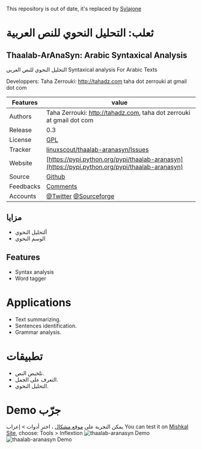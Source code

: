 This repository is out of date, it's replaced by [Sylajone](https://github.com/linuxscout/sylajone-arabic-syntax)
# ثعلب: التحليل النحوي للنص العربية
## Thaalab-ArAnaSyn: Arabic Syntaxical Analysis 


التحليل النحوي للنص العربي
Syntaxical analysis For Arabic Texts


  Developpers:  Taha Zerrouki: http://tahadz.com
    taha dot zerrouki at gmail dot com

Features |   value
------------|-----------
Authors  | Taha Zerrouki: http://tahadz.com,  taha dot zerrouki at gmail dot com
Release  | 0.3
License  |[GPL](https://github.com/linuxscout/thaalab-aranasyn/master/LICENSE)
Tracker  |[linuxscout/thaalab-aranasyn/Issues](https://github.com/linuxscout/thaalab-aranasyn/issues)
Website  |[https://pypi.python.org/pypi/thaalab-aranasyn](https://pypi.python.org/pypi/thaalab-aranasyn)
Source  |[Github](http://github.com/linuxscout/thaalab-aranasyn)
Feedbacks  |[Comments](https://github.com/linuxscout/thaalab-aranasyn/issues)
Accounts  |[@Twitter](https://twitter.com/linuxscout)  [@Sourceforge](http://sourceforge.net/projects/thaalab-aranasyn/)

<!--Doc  |[package Documentaion](http://pythonhosted.org/thaalab-aranasyn/)-->
<!--Download  |[pypi.python.org](https://pypi.python.org/pypi/thaalab-aranasyn)-->



<!--
## Citation
If you would cite it in academic work, can you use this citation
```
T. Zerrouki‏, thaalab-aranasyn,  Arabic Word Tagger,
  https://pypi.python.org/pypi/thaalab-aranasyn/, 2018
```
or in bibtex format

```bibtex
@misc{zerrouki2012thaalab-aranasyn,
  title={thaalab-aranasyn : Arabic Word Tagger},
  author={Zerrouki, Taha},
  url={https://pypi.python.org/pypi/thaalab-aranasyn,
  year={2010}
}
```
-->

## مزايا
* ألتحليل النحوي
* الوسم النحوي
## Features
* Syntax analysis
* Word tagger 

Applications
====
* Text summarizing.
* Sentences identification.
* Grammar analysis.

تطبيقات 
====
* تلخيص النص.
* التعرف على الجمل.
* التحليل النحوي.



Demo جرّب
====
يمكن التجربة على [موقع مشكال](http://tahadz.com/mishkal)
، اختر أدوات > إعراب
You can test it on [Mishkal Site](http://tahadz.com/mishkal), choose: Tools > Inflextion
![thaalab-aranasyn Demo](doc/images/thaalab_aranasyn_demo2.png "thaalab-aranasyn Demo")
![thaalab-aranasyn Demo](doc/images/thaalab_aranasyn_demo.png "thaalab-aranasyn Demo")



<!--
Installation
=====
```
pip install thaalab-aranasyn
```    
    -->
<!--
Usage
=====
```python
import thaalab-aranasyn.mynamed as mynamed
```
Example
=====
Test named entities
======
```python

```
-->







